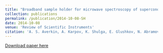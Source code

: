 ```yaml
---
title: "Broadband sample holder for microwave spectroscopy of superconducting qubits"
collection: publications
permalink: /publication/2014-10-08-SH
date: 2014-10-08
venue: 'Review of Scientific Instruments'  
citation: 'A. S. Averkin, A. Karpov, K. Shulga, E. Glushkov, N. Abramov, U. Huebner,E. Il’ichev, and A. V. Ustinov <i>Review of Scientific Instruments</i> <b>85</b>, 104702 (2014)'
---
```

[Download paper here](http://kirill-shulga.github.io/files/SHpdf)
